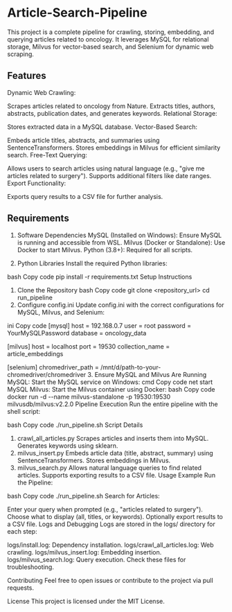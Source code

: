 # Article-Search-Pipeline
This project is a complete pipeline for crawling, storing, embedding, and querying articles related to oncology. It leverages MySQL for relational storage, Milvus for vector-based search, and Selenium for dynamic web scraping.

## Features
Dynamic Web Crawling:

Scrapes articles related to oncology from Nature.
Extracts titles, authors, abstracts, publication dates, and generates keywords.
Relational Storage:

Stores extracted data in a MySQL database.
Vector-Based Search:

Embeds article titles, abstracts, and summaries using SentenceTransformers.
Stores embeddings in Milvus for efficient similarity search.
Free-Text Querying:

Allows users to search articles using natural language (e.g., "give me articles related to surgery").
Supports additional filters like date ranges.
Export Functionality:

Exports query results to a CSV file for further analysis.

## Requirements
1. Software Dependencies
MySQL (Installed on Windows):
Ensure MySQL is running and accessible from WSL.
Milvus (Docker or Standalone):
Use Docker to start Milvus.
Python (3.8+):
Required for all scripts.


2. Python Libraries
Install the required Python libraries:

bash
Copy code
pip install -r requirements.txt
Setup Instructions
1. Clone the Repository
bash
Copy code
git clone <repository_url>
cd run_pipeline
2. Configure config.ini
Update config.ini with the correct configurations for MySQL, Milvus, and Selenium:

ini
Copy code
[mysql]
host = 192.168.0.7
user = root
password = YourMySQLPassword
database = oncology_data

[milvus]
host = localhost
port = 19530
collection_name = article_embeddings

[selenium]
chromedriver_path = /mnt/d/path-to-your-chromedriver/chromedriver
3. Ensure MySQL and Milvus Are Running
MySQL: Start the MySQL service on Windows:
cmd
Copy code
net start MySQL
Milvus: Start the Milvus container using Docker:
bash
Copy code
docker run -d --name milvus-standalone -p 19530:19530 milvusdb/milvus:v2.2.0
Pipeline Execution
Run the entire pipeline with the shell script:

bash
Copy code
./run_pipeline.sh
Script Details
1. crawl_all_articles.py
Scrapes articles and inserts them into MySQL.
Generates keywords using sklearn.
2. milvus_insert.py
Embeds article data (title, abstract, summary) using SentenceTransformers.
Stores embeddings in Milvus.
3. milvus_search.py
Allows natural language queries to find related articles.
Supports exporting results to a CSV file.
Usage Example
Run the Pipeline:

bash
Copy code
./run_pipeline.sh
Search for Articles:

Enter your query when prompted (e.g., "articles related to surgery").
Choose what to display (all, titles, or keywords).
Optionally export results to a CSV file.
Logs and Debugging
Logs are stored in the logs/ directory for each step:

logs/install.log: Dependency installation.
logs/crawl_all_articles.log: Web crawling.
logs/milvus_insert.log: Embedding insertion.
logs/milvus_search.log: Query execution.
Check these files for troubleshooting.

Contributing
Feel free to open issues or contribute to the project via pull requests.

License
This project is licensed under the MIT License.

